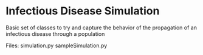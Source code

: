 # Infectious Disease Simulation

Basic set of classes to try and capture the behavior of the propagation of an infectious disease through a population

Files:
simulation.py
sampleSimulation.py
